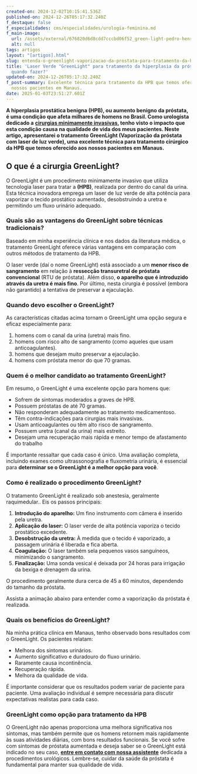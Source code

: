```yaml
---
created-on: 2024-12-02T10:15:41.536Z
published-on: 2024-12-26T05:17:32.240Z
f_destaque: false
f_especialidades: cms/especialidades/urologia-feminina.md
f_main-image:
  url: /assets/external/676820d6d8cdd7cccbd06f52_green-light-pedro-henrique.jpg
  alt: null
tags: artigos
layout: "[artigos].html"
slug: entenda-o-greenlight-vaporizacao-da-prostata-para-tratamento-da-hiperplasia-prostatica-benigna
title: 'Laser Verde "GreenLight" para tratamento da hiperplasia da próstata:
  quando fazer?'
updated-on: 2024-12-26T05:17:32.240Z
f_post-summary: Excelente técnica para tratamento da HPB que temos oferecido aos
  nossos pacientes em Manaus.
date: 2025-01-03T23:51:27.601Z
---
```

**A hiperplasia prostática benigna (HPB), ou aumento benigno da próstata, é uma condição que afeta milhares de homens no Brasil. Como urologista dedicado a** **[cirurgias minimamente invasivas](https://uroconsult.com.br/artigos/cirurgia-robotica-para-cancer-de-prostata-vantagens-e-desvantagens/), tenho visto o impacto que esta condição causa na qualidade de vida dos meus pacientes. Neste artigo, apresentarei o tratamento GreenLight (Vaporização da próstata com laser de luz verde), uma excelente técnica para tratamento cirúrgico da HPB que temos oferecido aos nossos pacientes em Manaus.**

## **O que é a cirurgia GreenLight?**

O GreenLight é um procedimento minimamente invasivo que utiliza tecnologia laser para tratar a **(HPB)**, realizada por dentro do canal da urina. Esta técnica inovadora emprega um laser de luz verde de alta potência para vaporizar o tecido prostático aumentado, desobstruindo a uretra e permitindo um fluxo urinário adequado. 

### **Quais são as vantagens do GreenLight sobre técnicas tradicionais?**

Baseado em minha experiência clínica e nos dados da literatura médica, o tratamento GreenLight oferece várias vantagens em comparação com outros métodos de tratamento da HPB.

O laser verde (daí o nome GreenLight) está associado a um **menor risco de sangramento** em relação à **ressecção transuretral de próstata convencional** (RTU de próstata). Além disso, **o aparelho que é introduzido através da uretra é mais fino**. Por último, nesta cirurgia é possível (embora não garantido) a tentativa de preservar a ejaculação.

### **Quando devo escolher o GreenLight?**

As características citadas acima tornam o GreenLight uma opção segura e eficaz especialmente para:

1. homens com o canal da urina (uretra) mais fino.
2. homens com risco alto de sangramento (como aqueles que usam anticoagulantes).
3. homens que desejam muito preservar a ejaculação.
4. homens com próstata menor do que 70 gramas.



### **Quem é o melhor candidato ao tratamento GreenLight?**

Em resumo, o GreenLight é uma excelente opção para homens que:

* Sofrem de sintomas moderados a graves de HPB.
* Possuem próstatas de até 70 gramas.
* Não responderam adequadamente ao tratamento medicamentoso.
* Têm contra-indicações para cirurgias mais invasivas.
* Usam anticoagulantes ou têm alto risco de sangramento.
* Possuem uretra (canal da urina) mais estreito.
* Desejam uma recuperação mais rápida e menor tempo de afastamento do trabalho

É importante ressaltar que cada caso é único. Uma avaliação completa, incluindo exames como ultrassonografia e fluxometria urinária, é essencial para **determinar se o GreenLight é a melhor opção para você**.

### **Como é realizado o procedimento GreenLight?**

O tratamento GreenLight é realizado sob anestesia, geralmente raquimedular.. Eis os passos principais:

1. **Introdução do aparelho:** Um fino instrumento com câmera é inserido pela uretra.
2. **Aplicação do laser:** O laser verde de alta potência vaporiza o tecido prostático excedente.
3. **Desobstrução da uretra:** À medida que o tecido é vaporizado, a passagem urinária é liberada e fica aberta.
4. **Coagulação:** O laser também sela pequenos vasos sanguíneos, minimizando o sangramento.
5. **Finalização:** Uma sonda vesical é deixada por 24 horas para irrigação da bexiga e drenagem da urina.

O procedimento geralmente dura cerca de 45 a 60 minutos, dependendo do tamanho da próstata.

Assista a animação abaixo para entender como a vaporização da próstata é realizada.

### **Quais os benefícios do GreenLight?**

Na minha prática clínica em Manaus, tenho observado bons resultados com o GreenLight. Os pacientes relatam:

* Melhora dos sintomas urinários.
* Aumento significativo e duradouro do fluxo urinário.
* Raramente causa incontinência.
* Recuperação rápida.
* Melhora da qualidade de vida.

É importante considerar que os resultados podem variar de paciente para paciente. Uma avaliação individual é sempre necessária para discutir expectativas realistas para cada caso.

### **GreenLight como opção para tratamento da HPB**

O GreenLight não apenas proporciona uma melhora significativa nos sintomas, mas também permite que os homens retornem mais rapidamente às suas atividades diárias, com bons resultados funcionais. Se você sofre com sintomas de próstata aumentada e deseja saber se o GreenLight está indicado no seu caso, **[entre em contato com nossa assistente](https://api.whatsapp.com/send?phone=5592982252490)** dedicada a procedimentos urológicos. Lembre-se, cuidar da saúde da próstata é fundamental para manter sua qualidade de vida.